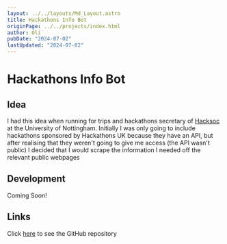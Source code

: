 ```yaml
---
layout: ../../layouts/Md_Layout.astro
title: Hackathons Info Bot
originPage: ../../projects/index.html
author: Oli
pubDate: "2024-07-02"
lastUpdated: "2024-07-02"
---
```


# Hackathons <span class="text-gradient">Info Bot</span>

## Idea
I had this idea when running for trips and hackathons secretary of <a href="https://hacksocnotts.co.uk/">Hacksoc</a> at the University of Nottingham. Initially I was only going to include hackathons sponsored by Hackathons UK because they have an API, but after realising that they weren't going to give me access (the API wasn't public) I decided that I would scrape the information I needed off the relevant public webpages

## Development
Coming Soon!

## Links
Click <a href="https://github.com/oli-cs/hackathons-info-bot">here</a> to see the GitHub repository